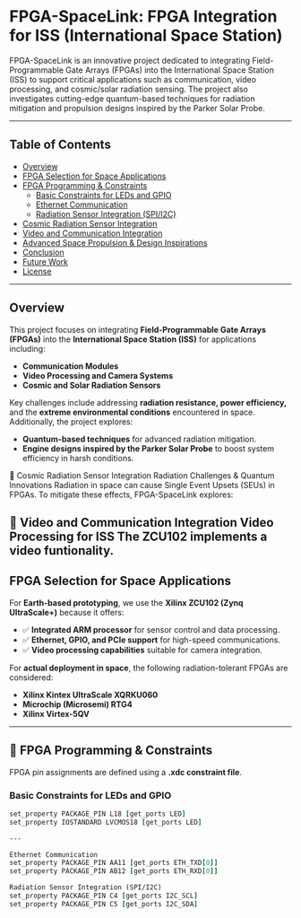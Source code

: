 # **FPGA-SpaceLink: FPGA Integration for ISS (International Space Station)**

FPGA-SpaceLink is an innovative project dedicated to integrating Field-Programmable Gate Arrays (FPGAs) into the International Space Station (ISS) to support critical applications such as communication, video processing, and cosmic/solar radiation sensing. The project also investigates cutting-edge quantum-based techniques for radiation mitigation and propulsion designs inspired by the Parker Solar Probe.

---

## Table of Contents

- [Overview](#overview)
- [FPGA Selection for Space Applications](#fpga-selection-for-space-applications)
- [FPGA Programming & Constraints](#fpga-programming--constraints)
  - [Basic Constraints for LEDs and GPIO](#basic-constraints-for-leds-and-gpio)
  - [Ethernet Communication](#ethernet-communication)
  - [Radiation Sensor Integration (SPI/I2C)](#radiation-sensor-integration-spii2c)
- [Cosmic Radiation Sensor Integration](#cosmic-radiation-sensor-integration)
- [Video and Communication Integration](#video-and-communication-integration)
- [Advanced Space Propulsion & Design Inspirations](#advanced-space-propulsion--parker-solar-probe-inspired-designs)
- [Conclusion](#conclusion)
- [Future Work](#future-work)
- [License](#license)

---

## Overview

This project focuses on integrating **Field-Programmable Gate Arrays (FPGAs)** into the **International Space Station (ISS)** for applications including:

- **Communication Modules**
- **Video Processing and Camera Systems**
- **Cosmic and Solar Radiation Sensors**

Key challenges include addressing **radiation resistance, power efficiency,** and the **extreme environmental conditions** encountered in space. Additionally, the project explores:

- **Quantum-based techniques** for advanced radiation mitigation.
- **Engine designs inspired by the Parker Solar Probe** to boost system efficiency in harsh conditions.

🌌 Cosmic Radiation Sensor Integration
Radiation Challenges & Quantum Innovations
Radiation in space can cause Single Event Upsets (SEUs) in FPGAs. To mitigate these effects, FPGA-SpaceLink explores:

🎥 Video and Communication Integration
Video Processing for ISS
The ZCU102 implements a video funtionality.
---

## FPGA Selection for Space Applications

For **Earth-based prototyping**, we use the **Xilinx ZCU102 (Zynq UltraScale+)** because it offers:
- ✅ **Integrated ARM processor** for sensor control and data processing.
- ✅ **Ethernet, GPIO, and PCIe support** for high-speed communications.
- ✅ **Video processing capabilities** suitable for camera integration.

For **actual deployment in space**, the following radiation-tolerant FPGAs are considered:
- **Xilinx Kintex UltraScale XQRKU060**
- **Microchip (Microsemi) RTG4**
- **Xilinx Virtex-5QV**

---

## 🔧 FPGA Programming & Constraints

FPGA pin assignments are defined using a **.xdc constraint file**.

### Basic Constraints for LEDs and GPIO
```tcl
set_property PACKAGE_PIN L18 [get_ports LED]
set_property IOSTANDARD LVCMOS18 [get_ports LED]

---

Ethernet Communication
set_property PACKAGE_PIN AA11 [get_ports ETH_TXD[0]]
set_property PACKAGE_PIN AB12 [get_ports ETH_RXD[0]]

Radiation Sensor Integration (SPI/I2C)
set_property PACKAGE_PIN C4 [get_ports I2C_SCL]
set_property PACKAGE_PIN C5 [get_ports I2C_SDA]




